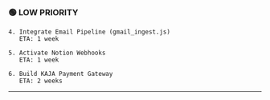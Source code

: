### 🟢 LOW PRIORITY

```
4. Integrate Email Pipeline (gmail_ingest.js)
   ETA: 1 week

5. Activate Notion Webhooks
   ETA: 1 week

6. Build KAJA Payment Gateway
   ETA: 2 weeks
```

---
